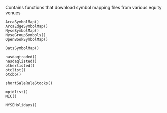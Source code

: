 Contains functions that download symbol mapping files from various equity venues

````
ArcaSymbolMap()
ArcaEdgeSymbolMap()
NyseSymbolMap()
NyseGroupSymbols()
OpenBookSymbolMap()

BatsSymbolMap()

nasdaqtraded()
nasdaqlisted()
otherlisted()
otclist()
otcbb()

shortSaleRuleStocks()

mpidlist()
MIC()

NYSEHolidays()
````
